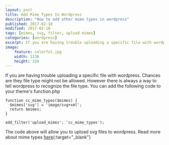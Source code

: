 ```yaml
---
layout: post
title: Add Mime Types In Wordpress
description: "How to add other mime types in wordpress"
published: 2017-02-18
modified: 2017-02-18
tags: [mimes, svg, filter, upload mimes]
categories: [wordpress]
excerpt: If you are having trouble uploading a specific file with wordpress. Chances are they file type might not be allowed. However there is always a way to tell wordpress to recognize the file type. You can add the following code to your theme's function.php
image:
    feature: colorful.jpg
    width: 1136
    height: 320
---
```

<!-- more -->
If you are having trouble uploading a specific file with wordpress. Chances are they file type might not be allowed. However there is always a way to tell wordpress to recognize the file type. You can add the following code to your
theme's function.php

```php?start_inline=true
function cc_mime_types($mimes) {
  $mimes['svg'] = 'image/svg+xml';
  return $mimes;
}

add_filter('upload_mimes', 'cc_mime_types');
```

The code above will allow you to upload svg files to wordpress. Read more about mime types [here](https://developer.mozilla.org/en-US/docs/Web/HTTP/Basics_of_HTTP/MIME_types){:target="_blank"}
